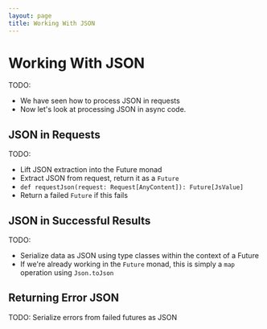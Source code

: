```yaml
---
layout: page
title: Working With JSON
---
```


# Working With JSON

TODO:

 - We have seen how to process JSON in requests
 - Now let's look at processing JSON in async code.

## JSON in Requests

TODO:

 - Lift JSON extraction into the Future monad
 - Extract JSON from request, return it as a `Future`
 - `def requestJson(request: Request[AnyContent]): Future[JsValue]`
 - Return a failed `Future` if this fails

## JSON in Successful Results

TODO:

 - Serialize data as JSON using type classes within the context of a Future
 - If we're already working in the `Future` monad, this is simply a `map` operation using `Json.toJson`

## Returning Error JSON

TODO: Serialize errors from failed futures as JSON

